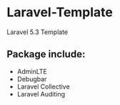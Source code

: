 # Laravel-Template
Laravel 5.3 Template

## Package include:
* AdminLTE
* Debugbar
* Laravel Collective
* Laravel Auditing
